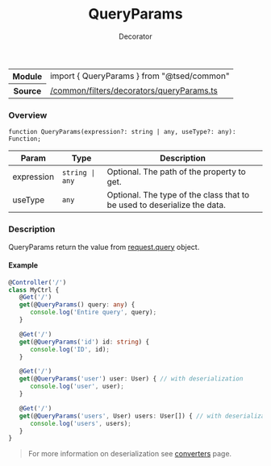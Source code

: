 
<header class="symbol-info-header"><h1 id="queryparams">QueryParams</h1><label class="symbol-info-type-label decorator">Decorator</label></header>
<!-- summary -->
<section class="symbol-info"><table class="is-full-width"><tbody><tr><th>Module</th><td><div class="lang-typescript"><span class="token keyword">import</span> { QueryParams }&nbsp;<span class="token keyword">from</span>&nbsp;<span class="token string">"@tsed/common"</span></div></td></tr><tr><th>Source</th><td><a href="https://github.com/Romakita/ts-express-decorators/blob/v4.29.1/src//common/filters/decorators/queryParams.ts#L0-L0">/common/filters/decorators/queryParams.ts</a></td></tr></tbody></table></section>
<!-- overview -->


### Overview


<pre><code class="typescript-lang ">function <span class="token function">QueryParams</span><span class="token punctuation">(</span>expression?<span class="token punctuation">:</span> <span class="token keyword">string</span> | <span class="token keyword">any</span><span class="token punctuation">,</span> useType?<span class="token punctuation">:</span> <span class="token keyword">any</span><span class="token punctuation">)</span><span class="token punctuation">:</span> Function<span class="token punctuation">;</span></code></pre>


<!-- Parameters -->


Param | Type | Description
---|---|---
 expression|<code>string &#124; any</code>|Optional. The path of the property to get.
 useType|<code>any</code>|Optional. The type of the class that to be used to deserialize the data.




<!-- Description -->


### Description

QueryParams return the value from [request.query](http://expressjs.com/en/4x/api.html#req.query) object.

#### Example

```typescript
@Controller('/')
class MyCtrl {
   @Get('/')
   get(@QueryParams() query: any) {
      console.log('Entire query', query);
   }

   @Get('/')
   get(@QueryParams('id') id: string) {
      console.log('ID', id);
   }

   @Get('/')
   get(@QueryParams('user') user: User) { // with deserialization
      console.log('user', user);
   }

   @Get('/')
   get(@QueryParams('users', User) users: User[]) { // with deserialization
      console.log('users', users);
   }
}
```
> For more information on deserialization see [converters](docs/converters.md) page.

<!-- Members -->

